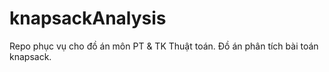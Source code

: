 # knapsackAnalysis

Repo phục vụ cho đồ án môn PT & TK Thuật toán.
Đồ án phân tích bài toán knapsack.
